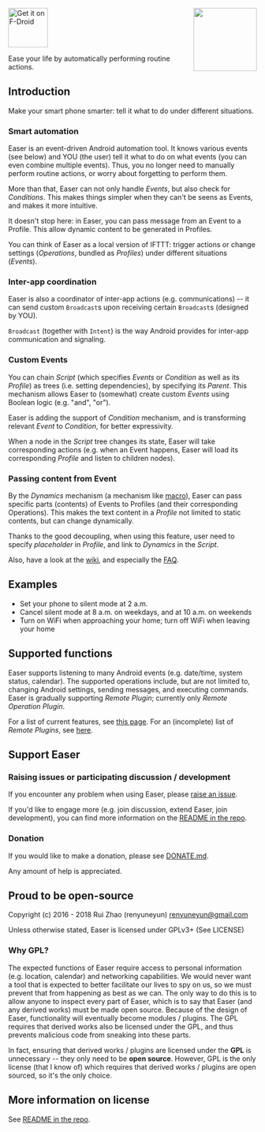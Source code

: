 [<img src="https://f-droid.org/badge/get-it-on.png"
      alt="Get it on F-Droid"
      height="80">](https://f-droid.org/app/ryey.easer)<img align="right" src='https://github.com/renyuneyun/Easer/raw/master/app/src/main/ic_launcher-web.png' width='128' height='128'/>

Ease your life by automatically performing routine actions.

Introduction
-----
Make your smart phone smarter: tell it what to do under different situations.

### Smart automation

Easer is an event-driven Android automation tool. It knows various events (see below) and YOU (the user) tell it what to do on what events (you can even combine multiple events). Thus, you no longer need to manually perform routine actions, or worry about forgetting to perform them.

More than that, Easer can not only handle *Events*, but also check for *Conditions*. This makes things simpler when they can't be seens as Events, and makes it more intuitive.

It doesn't stop here: in Easer, you can pass message from an Event to a Profile. This allow dynamic content to be generated in Profiles.

You can think of Easer as a local version of IFTTT: trigger actions or change settings (*Operations*, bundled as *Profiles*) under different situations (*Events*).

### Inter-app coordination

Easer is also a coordinator of inter-app actions (e.g. communications) -- it can send custom `Broadcast`s upon receiving certain `Broadcast`s (designed by YOU).

`Broadcast` (together with `Intent`) is the way Android provides for inter-app communication and signaling.

### Custom Events

You can chain *Script* (which specifies *Events* or *Condition* as well as its *Profile*) as trees (i.e. setting dependencies), by specifying its *Parent*. This mechanism allows Easer to (somewhat) create custom *Events* using Boolean logic (e.g. "and", "or").

Easer is adding the support of *Condition* mechanism, and is transforming relevant *Event* to *Condition*, for better expressivity.

When a node in the *Script* tree changes its state, Easer will take corresponding actions (e.g. when an Event happens, Easer will load its corresponding *Profile* and listen to children nodes).

### Passing content from Event

By the *Dynamics* mechanism (a mechanism like [macro](https://en.wikipedia.org/wiki/Macro_\(computer_science\))), Easer can pass specific parts (contents) of Events to Profiles (and their corresponding Operations). This makes the text content in a *Profile* not limited to static contents, but can change dynamically.

Thanks to the good decoupling, when using this feature, user need to specify *placeholder* in *Profile*, and link to *Dynamics* in the *Script*.


Also, have a look at the [wiki](https://github.com/renyuneyun/Easer/wiki), and especially the [FAQ](https://github.com/renyuneyun/Easer/wiki/FAQ).


Examples
------
* Set your phone to silent mode at 2 a.m.
* Cancel silent mode at 8 a.m. on weekdays, and at 10 a.m. on weekends
* Turn on WiFi when approaching your home; turn off WiFi when leaving your home

Supported functions
--------
Easer supports listening to many Android events (e.g. date/time, system status, calendar). The supported operations include, but are not limited to, changing Android settings, sending messages, and executing commands.
Easer is gradually supporting *Remote Plugin*; currently only *Remote Operation Plugin*.

For a list of current features, see [this page](https://renyuneyun.github.io/Easer/en/FEATURES).
For an (incomplete) list of *Remote Plugins*, see [here](https://github.com/topics/easer-plugin).

Support Easer
------
### Raising issues or participating discussion / development
If you encounter any problem when using Easer, please [raise an issue](https://github.com/renyuneyun/Easer/issues/new).

If you'd like to engage more (e.g. join discussion, extend Easer, join development), you can find more information on the [README in the repo](https://github.com/renyuneyun/Easer/blob/master/README.en.md).

### Donation

If you would like to make a donation, please see [DONATE.md](DONATE.md).

Any amount of help is appreciated.

Proud to be open-source
------
Copyright (c) 2016 - 2018 Rui Zhao (renyuneyun) <renyuneyun@gmail.com>

Unless otherwise stated, Easer is licensed under GPLv3+ (See LICENSE)

### Why GPL?

The expected functions of Easer require access to personal information (e.g. location, calendar) and networking capabilities. We would never want a tool that is expected to better facilitate our lives to spy on us, so we must prevent that from happening as best as we can. The only way to do this is to allow anyone to inspect every part of Easer, which is to say that Easer (and any derived works) must be made open source.
Because of the design of Easer, functionality will eventually become modules / plugins. The GPL requires that derived works also be licensed under the GPL, and thus prevents malicious code from sneaking into these parts.

In fact, ensuring that derived works / plugins are licensed under the **GPL** is unnecessary -- they only need to be **open source**. However, GPL is the only license (that I know of) which requires that derived works / plugins are open sourced, so it's the only choice.

More information on license
-----
See [README in the repo](https://github.com/renyuneyun/Easer/blob/master/README.en.md).
